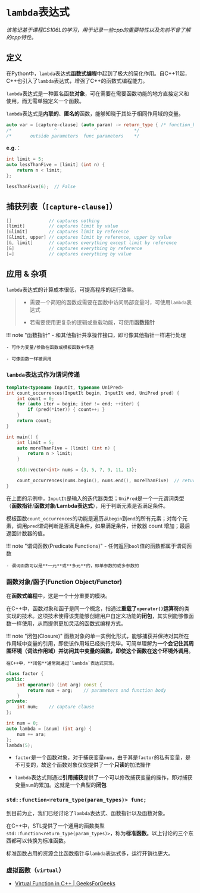 # `lambda`表达式

*该笔记基于课程CS106L的学习，用于记录一些cpp的重要特性以及先前不曾了解的cpp特性。*

## 定义

在Python中，`lambda`表达式**函数式编程**中起到了极大的简化作用。自C++11起，C++也引入了`lambda`表达式，增强了C++的函数式编程能力。

`lambda`表达式是一种匿名函数**对象**，可在需要在需要函数功能的地方直接定义和使用，而无需单独定义一个函数。

`lambda`表达式是**内联的**、**匿名的**函数，能够知晓于其处于相同作用域的变量。

```cpp
auto var = [capture-clause] (auto param) -> return_type { /* function_body */ }
/*                ^              ^              */
/*       outside parameters  func parameters    */
```

**e.g.**：
```cpp
int limit = 5;
auto lessThanFive = [limit] (int n) {
    return n < limit;
};

lessThanFive(6);  // False
```

## 捕获列表（`[capture-clause]`）

```cpp
[]              // captures nothing
[limit]         // captures limit by value
[&limit]        // captures limit by reference
[&limit, upper] // captures limit by reference, upper by value
[&, limit]      // captures everything except limit by reference
[&]             // captures everything by reference
[=]             // captures everything by value
```

## 应用 & 杂项

`lambda`表达式的计算成本很低，可提高程序的运行效率。

>   - 需要一个简短的函数或需要在函数中访问局部变量时，可使用`lambda`表达式
>
>   - 若需要使用更复杂的逻辑或重载功能，可使用**函数指针**

!!! note "函数指针"
    - 和其他指针共享操作接口，即可像其他指针一样进行处理

    - 可作为变量/参数在函数或模板函数中传递

    - 可像函数一样被调用

### `lambda`表达式作为谓词传递

```cpp
template<typename InputIt, typename UniPred>
int count_occurrences(InputIt begin, InputIt end, UniPred pred) {
    int count = 0;
    for (auto iter = begin; iter != end; ++iter) {
        if (pred(*iter)) { count++; }
    }
    return count;
}

int main() {
    int limit = 5;
    auto moreThanFive = [limit] (int n) {
        return n > limit;
    }

    std::vector<int> nums = {3, 5, 7, 9, 11, 13};

    count_occurrences(nums.begin(), nums.end(), moreThanFive)  // returns 4
}
```

在上面的示例中，`InputIt`是输入的迭代器类型；`UniPred`是一个一元谓词类型（**函数指针**/**函数对象**/**Lambda表达式**），用于判断元素是否满足条件。

模板函数`count_occurrences`的功能是遍历从`begin`到`end`的所有元素；对每个元素，调用`pred`谓词判断是否满足条件，如果满足条件，计数器 count 增加；最后返回计数器的值。

!!! note "谓词函数(Predicate Functions)"
    - 任何返回`bool`值的函数都属于谓词函数

    - 谓词函数可以是**一元**或**多元**的，即单参数的或多参数的

### 函数对象/函子(Function Object/Functor)

在**函数式编程**中，这是一个十分重要的模块。

在C++中，函数对象和函子是同一个概念，指通过**重载了`operator()`运算符**的类实现的技术。这项技术使得该类能够创建用户自定义功能的**闭包**，其实例能够像函数一样使用，从而提供更加灵活的函数式编程方式。

!!! note "闭包(Closure)"
    函数对象的单一实例化形式，能够捕获并保持对其所在作用域中变量的引用，即使该作用域已经执行完毕。可简单理解为**一个会记住其周围环境（词法作用域）并访问其中变量的函数，即使这个函数在这个环境外调用**。

    在C++中，**闭包**通常就通过`lambda`表达式实现。


```cpp
class factor {
public:
    int operator() (int arg) const {
        return num + arg;    // parameters and function body
    }
private:
    int num;    // capture clause
};

int num = 0;
auto lambda = [&num] (int arg) {
    num += ara;
};
lambda(5);
```

- `factor`是一个函数对象，对于捕获变量`num`，由于其是`factor`的私有变量，是不可变的，故这个函数对象仅仅提供了一个**只读**的加法操作

- `lambda`表达式则通过**引用捕获**提供了一个可以修改捕获变量的操作，即对捕获变量`num`的累加。这就是一个典型的**闭包**

### `std::function<return_type(param_types)> func;`

到目前为止，我们已经讨论了`lambda`表达式、函数指针以及函数对象。

在C++中，STL提供了一个通用的函数类型`std::function<return_type(param_types)>`，称为**标准函数**。以上讨论的三个东西都可以转换为标准函数。

标准函数占用的资源会比函数指针与`lambda`表达式多，运行开销也更大。

### 虚拟函数（`virtual`）

- [Virtual Function in C++ | GeeksForGeeks](https://www.geeksforgeeks.org/virtual-function-cpp/)
